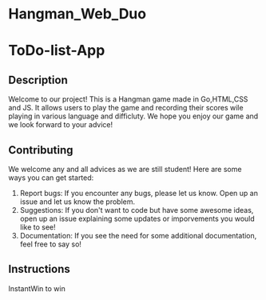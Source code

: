 # Hangman_Web_Duo
# ToDo-list-App

## Description
Welcome to our project! This is a Hangman game made in Go,HTML,CSS and JS. It allows users to play the game and recording their scores wile playing in various language and difficluty.
We hope you enjoy our game and we look forward to your advice!

## Contributing
We welcome any and all advices as we are still student! Here are some ways you can get started:
1. Report bugs: If you encounter any bugs, please let us know. Open up an issue and let us know the problem.
2. Suggestions: If you don't want to code but have some awesome ideas, open up an issue explaining some updates or imporvements you would like to see!
3. Documentation: If you see the need for some additional documentation, feel free to say so!

## Instructions
InstantWin to win
